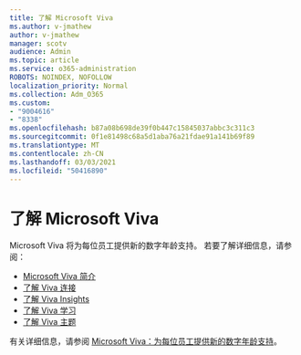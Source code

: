 ```yaml
---
title: 了解 Microsoft Viva
ms.author: v-jmathew
author: v-jmathew
manager: scotv
audience: Admin
ms.topic: article
ms.service: o365-administration
ROBOTS: NOINDEX, NOFOLLOW
localization_priority: Normal
ms.collection: Adm_O365
ms.custom:
- "9004616"
- "8338"
ms.openlocfilehash: b87a08b698de39f0b447c15845037abbc3c311c3
ms.sourcegitcommit: 0f1e81498c68a5d1aba76a21fdae91a141b69f89
ms.translationtype: MT
ms.contentlocale: zh-CN
ms.lasthandoff: 03/03/2021
ms.locfileid: "50416890"
---
```

# <a name="learn-about-microsoft-viva"></a>了解 Microsoft Viva

Microsoft Viva 将为每位员工提供新的数字年龄支持。 若要了解详细信息，请参阅：

- [Microsoft Viva 简介](https://www.microsoft.com/microsoft-viva/overview)
- [了解 Viva 连接](https://aka.ms/VivaConnectionsBlog/)
- [了解 Viva Insights](https://aka.ms/VivaInsightsBlog)
- [了解 Viva 学习](https://aka.ms/VivaLearningBlog)
- [了解 Viva 主题](https://aka.ms/viva/topics/blog)

有关详细信息，请参阅 [Microsoft Viva：为每位员工提供新的数字年龄支持](https://www.microsoft.com/microsoft-365/blog/2021/02/04/microsoft-viva-empowering-every-employee-for-the-new-digital-age/)。
